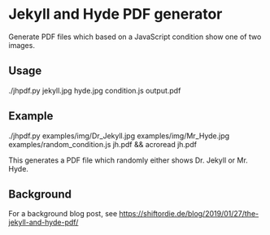 # Jekyll and Hyde PDF generator

Generate PDF files which based on a JavaScript condition show one of two
images.

## Usage

./jhpdf.py jekyll.jpg hyde.jpg condition.js output.pdf

## Example

./jhpdf.py examples/img/Dr_Jekyll.jpg examples/img/Mr_Hyde.jpg examples/random_condition.js jh.pdf && acroread jh.pdf

This generates a PDF file which randomly either shows Dr. Jekyll or Mr. Hyde.

## Background

For a background blog post, see https://shiftordie.de/blog/2019/01/27/the-jekyll-and-hyde-pdf/
